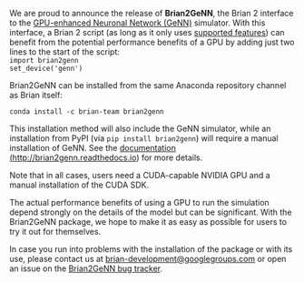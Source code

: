 <html><body><p>We are proud to announce the release of <strong>Brian2GeNN</strong>, the Brian 2 interface to the <a href="http://genn-team.github.io/genn/">GPU-enhanced Neuronal Network (GeNN)</a> simulator. With this interface, a Brian 2 script (as long as it only uses <a href="http://brian2genn.readthedocs.io/en/latest/introduction/exclusions.html">supported features</a>) can benefit from the potential performance benefits of a GPU by adding just two lines to the start of the script:
<code>
import brian2genn
set_device('genn')
</code>

Brian2GeNN can be installed from the same Anaconda repository channel as Brian itself:

<code>conda install -c brian-team brian2genn</code>

This installation method will also include the GeNN simulator, while an installation from PyPI (via <code>pip install brian2genn</code>) will require a manual installation of GeNN. See the <a href="http://brian2genn.readthedocs.io">documentation (http://brian2genn.readthedocs.io)</a> for more details.

Note that in all cases, users need a CUDA-capable NVIDIA GPU and a manual installation of the CUDA SDK.

The actual performance benefits of using a GPU to run the simulation depend strongly on the details of the model but can be significant. With the Brian2GeNN package, we hope to make it as easy as possible for users to try it out for themselves.

In case you run into problems with the installation of the package or with its use, please contact us at brian-development@googlegroups.com or open an issue on the <a href="https://github.com/brian-team/brian2genn/issues">Brian2GeNN bug tracker</a>.</p></body></html>